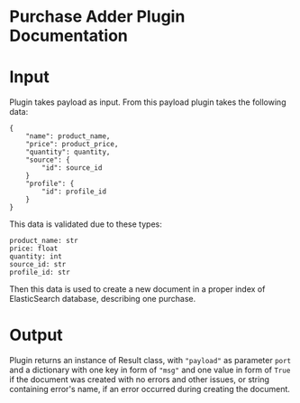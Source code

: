# Purchase Adder Plugin Documentation

# Input
Plugin takes payload as input. From this payload plugin takes the following data:
```
{
    "name": product_name,
    "price": product_price,
    "quantity": quantity,
    "source": {
        "id": source_id
    }
    "profile": {
        "id": profile_id
    }
}
```
This data is validated due to these types:
```
product_name: str
price: float
quantity: int
source_id: str
profile_id: str
```
Then this data is used to create a new document in a proper index of ElasticSearch database, describing one purchase.

# Output
Plugin returns an instance of Result class, with ```"payload"``` as parameter ```port``` and a dictionary with one key in form of 
```"msg"``` and one value in form of ```True``` if the document was created with no errors and other issues, or string containing error's name, if an error occurred during creating the document. 